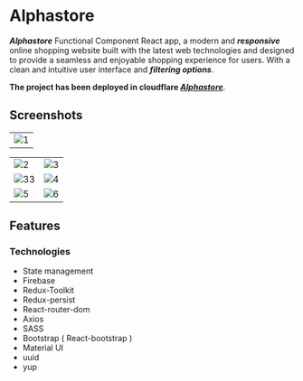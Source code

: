 # Alphastore

**_Alphastore_** Functional Component React app, a modern and **_responsive_** online shopping website built with the latest web technologies and designed to provide a seamless and enjoyable shopping experience for users. With a clean and intuitive user interface and **_filtering options_**.

**The project has been deployed in cloudflare _[Alphastore](https://alphastore.pages.dev/)_**.

## Screenshots

|                                                                                                       |
| :---------------------------------------------------------------------------------------------------- |
| ![1](https://github.com/amrmahmoud20/alphastore/assets/83710148/80a0cb62-b408-4027-be72-54eda904128e) |

|                                                                                                       |                                                                                                       |
| :---------------------------------------------------------------------------------------------------- | :---------------------------------------------------------------------------------------------------: |
| ![2](https://github.com/amrmahmoud20/alphastore/assets/83710148/eadf6e1d-ecbf-4bf4-8677-5d8c40de7c26) | ![3](https://github.com/amrmahmoud20/alphastore/assets/83710148/bdf86cd2-350d-4bc6-aa19-6a45e98be632) |
| ![33](https://github.com/amrmahmoud20/alphastore/assets/83710148/2f47bf32-f82e-4851-ae7d-34c3561177dd) | ![4](https://github.com/amrmahmoud20/alphastore/assets/83710148/68fe2032-76ec-460f-86d5-023ee1addd4e) |
| ![5](https://github.com/amrmahmoud20/alphastore/assets/83710148/d0971129-7d6a-427e-9623-54178a747bbb) | ![6](https://github.com/amrmahmoud20/alphastore/assets/83710148/d895731f-9c77-4896-b810-24c9e2913d41) |

## Features

### Technologies

- State management
- Firebase
- Redux-Toolkit
- Redux-persist
- React-router-dom
- Axios
- SASS
- Bootstrap ( React-bootstrap )
- Material UI
- uuid
- yup
